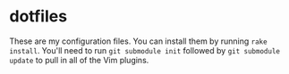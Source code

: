 # dotfiles

These are my configuration files. You can install them by running `rake install`. You'll need to run `git submodule init` followed by `git submodule update` to pull in all of the Vim plugins.

